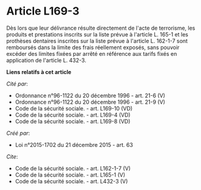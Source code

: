 # Article L169-3

Dès lors que leur délivrance résulte directement de l'acte de terrorisme, les produits et prestations inscrits sur la liste
prévue à l'article L. 165-1 et les prothèses dentaires inscrites sur la liste prévue à l'article L. 162-1-7 sont remboursés
dans la limite des frais réellement exposés, sans pouvoir excéder des limites fixées par arrêté en référence aux tarifs fixés
en application de l'article L. 432-3.

**Liens relatifs à cet article**

_Cité par_:

  - Ordonnance n°96-1122 du 20 décembre 1996 - art. 21-6 (V)
  - Ordonnance n°96-1122 du 20 décembre 1996 - art. 21-9 (V)
  - Code de la sécurité sociale. - art. L169-10 (VD)
  - Code de la sécurité sociale. - art. L169-4 (VD)
  - Code de la sécurité sociale. - art. L169-8 (VD)

_Créé par_:

  - Loi n°2015-1702 du 21 décembre 2015 - art. 63

_Cite_:

  - Code de la sécurité sociale. - art. L162-1-7 (V)
  - Code de la sécurité sociale. - art. L165-1 (V)
  - Code de la sécurité sociale. - art. L432-3 (V)

